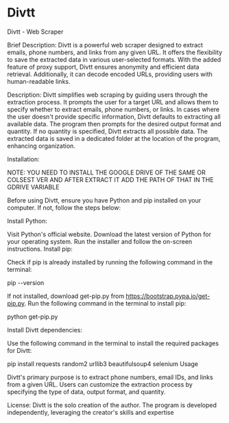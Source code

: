 # Divtt

Divtt - Web Scraper

Brief Description:
Divtt is a powerful web scraper designed to extract emails, phone numbers, and links from any given URL. It offers the flexibility to save the extracted data in various user-selected formats. With the added feature of proxy support, Divtt ensures anonymity and efficient data retrieval. Additionally, it can decode encoded URLs, providing users with human-readable links.

Description:
Divtt simplifies web scraping by guiding users through the extraction process. It prompts the user for a target URL and allows them to specify whether to extract emails, phone numbers, or links. In cases where the user doesn't provide specific information, Divtt defaults to extracting all available data. The program then prompts for the desired output format and quantity. If no quantity is specified, Divtt extracts all possible data. The extracted data is saved in a dedicated folder at the location of the program, enhancing organization.

Installation:

NOTE: YOU NEED TO INSTALL THE GOOGLE DRIVE OF THE SAME OR COLSEST VER AND AFTER EXTRACT IT ADD THE PATH OF THAT IN THE GDRIVE VARIABLE

Before using Divtt, ensure you have Python and pip installed on your computer. If not, follow the steps below:

Install Python:

Visit Python's official website.
Download the latest version of Python for your operating system.
Run the installer and follow the on-screen instructions.
Install pip:

Check if pip is already installed by running the following command in the terminal:

pip --version

If not installed, download get-pip.py from https://bootstrap.pypa.io/get-pip.py.
Run the following command in the terminal to install pip:

python get-pip.py

Install Divtt dependencies:

Use the following command in the terminal to install the required packages for Divtt:

pip install requests random2 urllib3 beautifulsoup4 selenium Usage

Divtt's primary purpose is to extract phone numbers, email IDs, and links from a given URL. Users can customize the extraction process by specifying the type of data, output format, and quantity.

License:
Divtt is the solo creation of the author. The program is developed independently, leveraging the creator's skills and expertise
